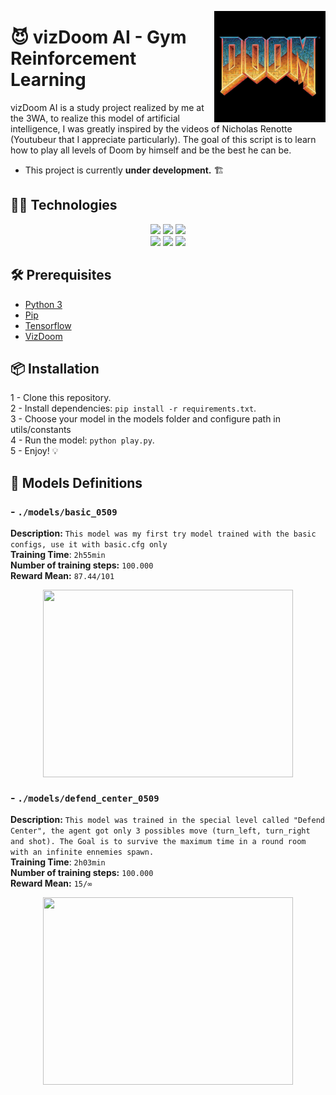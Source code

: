<img src="./utils/docs/doom_logo.webp" align="right"
     alt="Logo Doom" width="178" height="178">

# 😈 vizDoom AI - Gym Reinforcement Learning &nbsp;&nbsp;&nbsp;&nbsp;&nbsp;&nbsp;&nbsp;

vizDoom AI is a study project realized by me at the 3WA, to realize this model of artificial intelligence, I was greatly inspired by the videos of Nicholas Renotte (Youtubeur that I appreciate particularly). The goal of this script is to learn how to play all levels of Doom by himself and be the best he can be. 

- This project is currently **under development.** 🏗️

## 👨‍💻 Technologies

<div align='center'>  
  <img src="https://img.shields.io/badge/Python-FFD43B?style=for-the-badge&logo=python&logoColor=blue" />
	<img src="https://img.shields.io/badge/Numpy-777BB4?style=for-the-badge&logo=numpy&logoColor=white" />
	<img src="https://img.shields.io/badge/OpenCV-27338e?style=for-the-badge&logo=OpenCV&logoColor=white" /><br>
  <img src="https://img.shields.io/badge/OpenAI Gym-FFFFFF?style=for-the-badge&logo=OpenAI&logoColor=black" />
  <img src="https://img.shields.io/badge/StableBaselines3-FF6F00?style=for-the-badge&logo=PyTorch&logoColor=white" />
  <img src="https://img.shields.io/badge/PyTorch-EE4C2C?style=for-the-badge&logo=PyTorch&logoColor=white" />
</div>

## 🛠️ Prerequisites

- [Python 3](https://www.python.org/downloads/)
- [Pip](https://pip.pypa.io/en/stable/cli/pip_download/)
- [Tensorflow]()
- [VizDoom]()

## 📦 Installation
1 - Clone this repository.  
2 - Install dependencies: `pip install -r requirements.txt`.  
3 - Choose your model in the models folder and configure path in utils/constants  
4 - Run the model: `python play.py`.  
5 - Enjoy! 💡

## 🧠 Models Definitions

### - `./models/basic_0509`

__Description:__ `This model was my first try model trained with the basic configs, use it with basic.cfg only`  
__Training Time__: `2h55min`  
__Number of training steps:__ `100.000`  
__Reward Mean:__ `87.44/101`  
<div align='center'>
  <img src="./utils/docs/basic_0509.gif" height="300" width="400" align="center">
</div>

### - `./models/defend_center_0509`

__Description:__ `This model was trained in the special level called "Defend Center", the agent got only 3 possibles move (turn_left, turn_right and shot). The Goal is to survive the maximum time in a round room with an infinite ennemies spawn.`  
__Training Time__: `2h03min`  
__Number of training steps:__ `100.000`  
__Reward Mean:__ `15/∞`  
<div align='center'>
  <img src="./utils/docs/defend_center_0509.gif" height="300" width="400" align="center">
</div>
